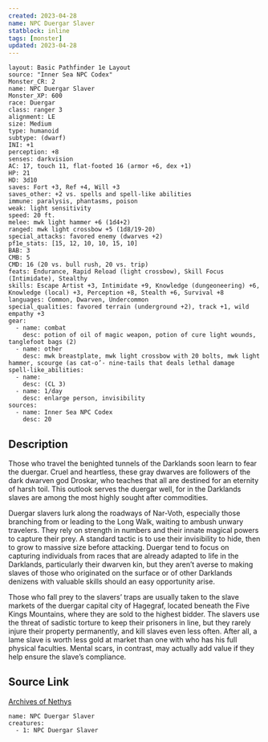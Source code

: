 ```yaml
---
created: 2023-04-28
name: NPC Duergar Slaver
statblock: inline
tags: [monster]
updated: 2023-04-28
---
```

```statblock
layout: Basic Pathfinder 1e Layout
source: "Inner Sea NPC Codex"
Monster_CR: 2
name: NPC Duergar Slaver
Monster_XP: 600
race: Duergar
class: ranger 3
alignment: LE
size: Medium
type: humanoid
subtype: (dwarf)
INI: +1
perception: +8
senses: darkvision
AC: 17, touch 11, flat-footed 16 (armor +6, dex +1)
HP: 21
HD: 3d10
saves: Fort +3, Ref +4, Will +3
saves_other: +2 vs. spells and spell-like abilities
immune: paralysis, phantasms, poison
weak: light sensitivity
speed: 20 ft.
melee: mwk light hammer +6 (1d4+2)
ranged: mwk light crossbow +5 (1d8/19-20)
special_attacks: favored enemy (dwarves +2)
pf1e_stats: [15, 12, 10, 10, 15, 10]
BAB: 3
CMB: 5
CMD: 16 (20 vs. bull rush, 20 vs. trip)
feats: Endurance, Rapid Reload (light crossbow), Skill Focus (Intimidate), Stealthy
skills: Escape Artist +3, Intimidate +9, Knowledge (dungeoneering) +6, Knowledge (local) +3, Perception +8, Stealth +6, Survival +8
languages: Common, Dwarven, Undercommon
special_qualities: favored terrain (underground +2), track +1, wild empathy +3
gear:
  - name: combat
    desc: potion of oil of magic weapon, potion of cure light wounds, tanglefoot bags (2)
  - name: other
    desc: mwk breastplate, mwk light crossbow with 20 bolts, mwk light hammer, scourge (as cat-o’- nine-tails that deals lethal damage
spell-like_abilities:
  - name:
    desc: (CL 3)
  - name: 1/day
    desc: enlarge person, invisibility
sources:
  - name: Inner Sea NPC Codex
    desc: 20
```
## Description
Those who travel the benighted tunnels of the Darklands soon learn to fear the duergar. Cruel and heartless, these gray dwarves are followers of the dark dwarven god Droskar, who teaches that all are destined for an eternity of harsh toil. This outlook serves the duergar well, for in the Darklands slaves are among the most highly sought after commodities.

Duergar slavers lurk along the roadways of Nar-Voth, especially those branching from or leading to the Long Walk, waiting to ambush unwary travelers. They rely on strength in numbers and their innate magical powers to capture their prey. A standard tactic is to use their invisibility to hide, then to grow to massive size before attacking. Duergar tend to focus on capturing individuals from races that are already adapted to life in the Darklands, particularly their dwarven kin, but they aren’t averse to making slaves of those who originated on the surface or of other Darklands denizens with valuable skills should an easy opportunity arise.

Those who fall prey to the slavers’ traps are usually taken to the slave markets of the duergar capital city of Hagegraf, located beneath the Five Kings Mountains, where they are sold to the highest bidder. The slavers use the threat of sadistic torture to keep their prisoners in line, but they rarely injure their property permanently, and kill slaves even less often. After all, a lame slave is worth less gold at market than one with who has his full physical faculties. Mental scars, in contrast, may actually add value if they help ensure the slave’s compliance.
## Source Link
[Archives of Nethys](https://aonprd.com/NPCDisplay.aspx?ItemName=Duergar%20Slaver)
```encounter-table
name: NPC Duergar Slaver
creatures:
  - 1: NPC Duergar Slaver
```

